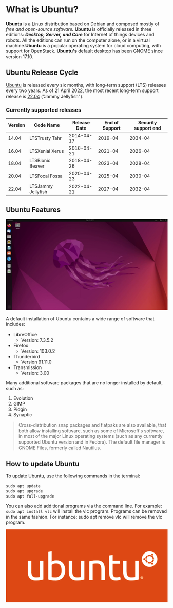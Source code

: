 # What is Ubuntu?

**Ubuntu** is a Linux distribution based on Debian and composed mostly of *free and open-source software.*
**Ubuntu** is officially released in three editions: ***Desktop, Server, and Core*** for Internet of things devices and
robots. All the editions can run on the computer alone, or in a virtual machine.**Ubuntu** is a popular
operating system for cloud computing, with support for OpenStack. **Ubuntu's** default desktop has been
GNOME since version 17.10.

## Ubuntu Release Cycle

[Ubuntu](https://ubuntu.com/) is released every six months, with long-term support (LTS) releases every two years. As of 21 April
2022, the most recent long-term support release is [22.04](https://ubuntu.com/download/desktop) ("Jammy Jellyﬁsh").


### Currently supported releases

| Version | Code Name         | Release Date | End of Support | Security support end |
| ------- | ----------------- | ------------ | -------------- | -------------------- |
| 14.04   | LTSTrusty  Tahr   | 2014-04-17   | 2019-04        | 2034-04              |
| 16.04   | LTSXenial  Xerus  | 2016-04-21   | 2021-04        | 2026-04              |
| 18.04   | LTSBionic  Beaver | 2018-04-26   | 2023-04        | 2028-04              |
| 20.04   | LTSFocal  Fossa   | 2020-04-23   | 2025-04        | 2030-04              |
| 22.04   | LTSJammy Jellyﬁsh | 2022-04-21   | 2027-04        | 2032-04              |

## Ubuntu Features

![ubuntu desktop](ubuntu-desktop.png)

A default installation of Ubuntu contains a wide range of software that includes:
+ LibreOﬃce
  + Version: 7.3.5.2
+ Firefox
  + Version: 103.0.2
+ Thunderbird
  + Version 91.11.0
+ Transmission
  + Version: 3.00

Many additional software packages that are no longer installed by default, such as:
1. Evolution
2. GIMP
3. Pidgin
4. Synaptic

> Cross-distribution snap packages and ﬂatpaks are also available, that both allow installing software,
such as some of Microsoft's software, in most of the major Linux operating systems (such as any
currently supported Ubuntu version and in Fedora). The default ﬁle manager is GNOME Files,
formerly called Nautilus.


## How to update Ubuntu

To update Ubuntu, use the following commands in the terminal:

```
sudo apt update
sudo apt upgrade
sudo apt full-upgrade
```

You can also add additional programs via the command line. For example: `sudo apt install vlc` will
install the vlc program. Programs can be removed in the same fashion. For instance: sudo apt remove
vlc will remove the vlc program.

![ubuntu logo](ubuntu-logo.png)